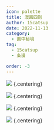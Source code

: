```yaml
---
icon: palette
title: 漫画四则
author: 15catsup
date: 2022-11-13
category:
  - 画中秘境
tag:
  - 15catsup
  - 条漫

order: -3
---
```


![](./res/comic/comic1.webp) {.centering}

![](./res/comic/comic2.webp) {.centering}

![](./res/comic/comic3.webp) {.centering}

![](./res/comic/comic4.webp) {.centering}

<ArticleAd />